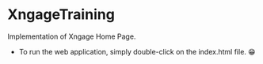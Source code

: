 # XngageTraining

Implementation of Xngage Home Page.
- To run the web application, simply double-click on the index.html file. 😁

